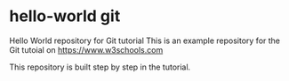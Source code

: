# hello-world git
Hello World repository for Git tutorial
This is an example repository for the Git tutoial on https://www.w3schools.com

This repository is built step by step in the tutorial.
